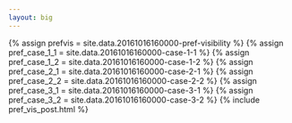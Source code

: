 ```yaml
---
layout: big
---
```

{% assign prefvis = site.data.20161016160000-pref-visibility %}
{% assign pref_case_1_1 = site.data.20161016160000-case-1-1 %}
{% assign pref_case_1_2 = site.data.20161016160000-case-1-2 %}
{% assign pref_case_2_1 = site.data.20161016160000-case-2-1 %}
{% assign pref_case_2_2 = site.data.20161016160000-case-2-2 %}
{% assign pref_case_3_1 = site.data.20161016160000-case-3-1 %}
{% assign pref_case_3_2 = site.data.20161016160000-case-3-2 %}
{% include pref_vis_post.html %}
